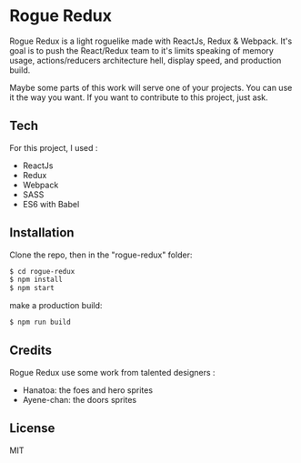 # Rogue Redux

Rogue Redux is a light roguelike made with ReactJs, Redux & Webpack. It's goal is to push the React/Redux team to it's limits speaking of memory usage, actions/reducers architecture hell, display speed, and production build.

Maybe some parts of this work will serve one of your projects. You can use it the way you want. If you want to contribute to this project, just ask.

## Tech

For this project, I used :

- ReactJs
- Redux
- Webpack
- SASS
- ES6 with Babel

## Installation

Clone the repo, then in the "rogue-redux" folder:

```sh
$ cd rogue-redux
$ npm install
$ npm start
```

make a production build:

```sh
$ npm run build
```

## Credits

Rogue Redux use some work from talented designers :

- Hanatoa: the foes and hero sprites
- Ayene-chan: the doors sprites

## License

MIT
